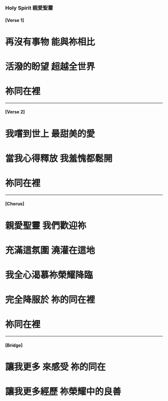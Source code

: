 ### Holy Spirit 親愛聖靈
#### [Verse 1]
# 再沒有事物 能與祢相比
# 活潑的盼望 超越全世界
# 祢同在裡

---

#### [Verse 2]
# 我嚐到世上 最甜美的愛
# 當我心得釋放 我羞愧都鬆開
# 祢同在裡

---

#### [Chorus]
# 親愛聖靈 我們歡迎祢
# 充滿這氛圍 澆灌在這地
# 我全心渴慕祢榮耀降臨
# 完全降服於 祢的同在裡
# 祢同在裡

---

#### [Bridge]
# 讓我更多 來感受 祢的同在
# 讓我更多經歷 祢榮耀中的良善
